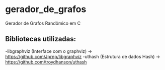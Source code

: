 # gerador_de_grafos
Gerador de Grafos Randômico em C

## Bibliotecas utilizadas:
  -libgraphviz (Interface com o graphviz) -> https://github.com/Jprnp/libgraphviz
  -uthash (Estrutura de dados Hash) -> https://github.com/troydhanson/uthash
